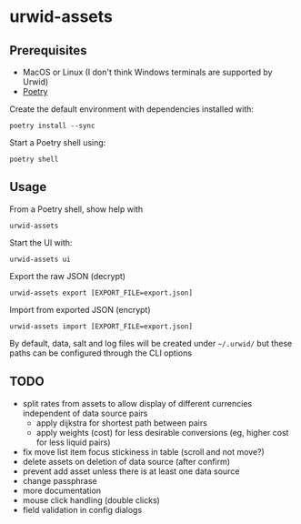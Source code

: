 # urwid-assets

## Prerequisites

- MacOS or Linux (I don't think Windows terminals are supported by Urwid)
- [Poetry](https://python-poetry.org/docs/)

Create the default environment with dependencies installed with:

```shell
poetry install --sync
```

Start a Poetry shell using:

```shell
poetry shell
```

## Usage

From a Poetry shell, show help with

```shell
urwid-assets
```

Start the UI with:

```shell
urwid-assets ui
```

Export the raw JSON (decrypt)

```shell
urwid-assets export [EXPORT_FILE=export.json]
```

Import from exported JSON (encrypt)

```shell
urwid-assets import [EXPORT_FILE=export.json]
```

By default, data, salt and log files will be created under `~/.urwid/` but these paths can be configured through the CLI
options

## TODO

- split rates from assets to allow display of different currencies independent of data source pairs
    - apply dijkstra for shortest path between pairs
    - apply weights (cost) for less desirable conversions (eg, higher cost for less liquid pairs)
- fix move list item focus stickiness in table (scroll and not move?)
- delete assets on deletion of data source (after confirm)
- prevent add asset unless there is at least one data source
- change passphrase
- more documentation
- mouse click handling (double clicks)
- field validation in config dialogs
